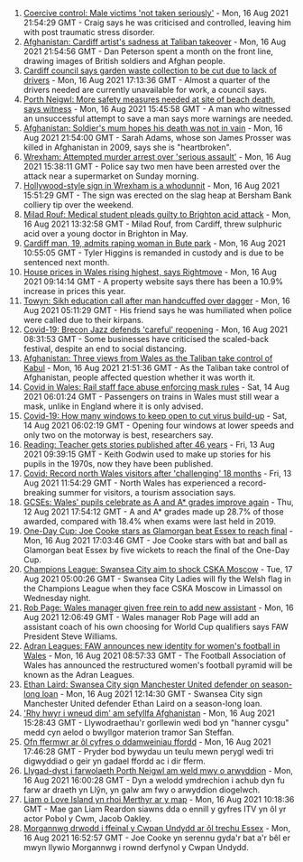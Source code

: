 1. [Coercive control: Male victims 'not taken seriously'](https://www.bbc.co.uk/news/uk-wales-58233300) - Mon, 16 Aug 2021 21:54:29 GMT - Craig says he was criticised and controlled, leaving him with post traumatic stress disorder.
2. [Afghanistan: Cardiff artist's sadness at Taliban takeover](https://www.bbc.co.uk/news/uk-wales-58233157) - Mon, 16 Aug 2021 21:54:56 GMT - Dan Peterson spent a month on the front line, drawing images of British soldiers and Afghan people.
3. [Cardiff council says garden waste collection to be cut due to lack of drivers](https://www.bbc.co.uk/news/uk-wales-58235359) - Mon, 16 Aug 2021 17:13:36 GMT - Almost a quarter of the drivers needed are currently unavailable for work, a council says.
4. [Porth Neigwl: More safety measures needed at site of beach death, says witness](https://www.bbc.co.uk/news/uk-wales-58235357) - Mon, 16 Aug 2021 15:45:58 GMT - A man who witnessed an unsuccessful attempt to save a man says more warnings are needed.
5. [Afghanistan: Soldier's mum hopes his death was not in vain](https://www.bbc.co.uk/news/uk-wales-58230075) - Mon, 16 Aug 2021 21:54:00 GMT - Sarah Adams, whose son James Prosser was killed in Afghanistan in 2009, says she is "heartbroken".
6. [Wrexham: Attempted murder arrest over 'serious assault'](https://www.bbc.co.uk/news/uk-wales-58227940) - Mon, 16 Aug 2021 15:38:11 GMT - Police say two men have been arrested over the attack near a supermarket on Sunday morning.
7. [Hollywood-style sign in Wrexham is a whodunnit](https://www.bbc.co.uk/news/uk-wales-58230790) - Mon, 16 Aug 2021 15:51:29 GMT - The sign was erected on the slag heap at Bersham Bank colliery tip over the weekend.
8. [Milad Rouf: Medical student pleads guilty to Brighton acid attack](https://www.bbc.co.uk/news/uk-england-sussex-58232397) - Mon, 16 Aug 2021 13:32:58 GMT - Milad Rouf, from Cardiff, threw sulphuric acid over a young doctor in Brighton in May.
9. [Cardiff man, 19, admits raping woman in Bute park](https://www.bbc.co.uk/news/uk-wales-58227945) - Mon, 16 Aug 2021 10:55:05 GMT - Tyler Higgins is remanded in custody and is due to be sentenced next month.
10. [House prices in Wales rising highest, says Rightmove](https://www.bbc.co.uk/news/uk-wales-58203740) - Mon, 16 Aug 2021 09:14:14 GMT - A property website says there has been a 10.9% increase in prices this year.
11. [Towyn: Sikh education call after man handcuffed over dagger](https://www.bbc.co.uk/news/uk-wales-58099624) - Mon, 16 Aug 2021 05:11:29 GMT - His friend says he was humiliated when police were called due to their kirpans.
12. [Covid-19: Brecon Jazz defends 'careful' reopening](https://www.bbc.co.uk/news/uk-wales-58224089) - Mon, 16 Aug 2021 08:31:53 GMT - Some businesses have criticised the scaled-back festival, despite an end to social distancing.
13. [Afghanistan: Three views from Wales as the Taliban take control of Kabul](https://www.bbc.co.uk/news/uk-wales-58238554) - Mon, 16 Aug 2021 21:51:36 GMT - As the Taliban take control of Afghanistan, people affected question whether it was worth it.
14. [Covid in Wales: Rail staff face abuse enforcing mask rules](https://www.bbc.co.uk/news/uk-wales-58205655) - Sat, 14 Aug 2021 06:01:24 GMT - Passengers on trains in Wales must still wear a mask, unlike in England where it is only advised.
15. [Covid-19: How many windows to keep open to cut virus build-up](https://www.bbc.co.uk/news/uk-wales-58204733) - Sat, 14 Aug 2021 06:02:19 GMT - Opening four windows at lower speeds and only two on the motorway is best, researchers say.
16. [Reading: Teacher gets stories published after 46 years](https://www.bbc.co.uk/news/uk-wales-58189969) - Fri, 13 Aug 2021 09:39:15 GMT - Keith Godwin used to make up stories for his pupils in the 1970s, now they have been published.
17. [Covid: Record north Wales visitors after 'challenging' 18 months](https://www.bbc.co.uk/news/uk-wales-58201388) - Fri, 13 Aug 2021 11:54:29 GMT - North Wales has experienced a record-breaking summer for visitors, a tourism association says.
18. [GCSEs: Wales' pupils celebrate as A and A* grades improve again](https://www.bbc.co.uk/news/uk-wales-58191705) - Thu, 12 Aug 2021 17:54:12 GMT - A and A* grades made up 28.7% of those awarded, compared with 18.4% when exams were last held in 2019.
19. [One-Day Cup: Joe Cooke stars as Glamorgan beat Essex to reach final](https://www.bbc.co.uk/sport/cricket/58230489) - Mon, 16 Aug 2021 17:03:46 GMT - Joe Cooke stars with bat and ball as Glamorgan beat Essex by five wickets to reach the final of the One-Day Cup.
20. [Champions League: Swansea City aim to shock CSKA Moscow](https://www.bbc.co.uk/sport/football/58236559) - Tue, 17 Aug 2021 05:00:26 GMT - Swansea City Ladies will fly the Welsh flag in the Champions League when they face CSKA Moscow in Limassol on Wednesday night.
21. [Rob Page: Wales manager given free rein to add new assistant](https://www.bbc.co.uk/sport/football/58230499) - Mon, 16 Aug 2021 12:06:49 GMT - Wales manager Rob Page will add an assistant coach of his own choosing for World Cup qualifiers says FAW President Steve Williams.
22. [Adran Leagues: FAW announces new identity for women's football in Wales](https://www.bbc.co.uk/sport/football/58221934) - Mon, 16 Aug 2021 08:57:33 GMT - The Football Association of Wales has announced the restructured women's football pyramid will be known as the Adran Leagues.
23. [Ethan Laird: Swansea City sign Manchester United defender on season-long loan](https://www.bbc.co.uk/sport/football/58148502) - Mon, 16 Aug 2021 12:14:30 GMT - Swansea City sign Manchester United defender Ethan Laird on a season-long loan.
24. ['Rhy hwyr i wneud dim' am sefyllfa Afghanistan](https://www.bbc.co.uk/newyddion/58228562) - Mon, 16 Aug 2021 15:28:43 GMT - Llywodraethau'r gorllewin wedi bod yn "hanner cysgu" medd cyn aelod o bwyllgor materion tramor San Steffan.
25. [Ofn ffermwr ar ôl cyfres o ddamweiniau ffordd](https://www.bbc.co.uk/newyddion/58234854) - Mon, 16 Aug 2021 17:46:28 GMT - Pryder bod bywydau un teulu mewn perygl wedi tri digwyddiad o geir yn gadael ffordd ac i dir fferm.
26. [Llygad-dyst i farwolaeth Porth Neigwl am weld mwy o arwyddion](https://www.bbc.co.uk/newyddion/58235397) - Mon, 16 Aug 2021 16:00:28 GMT - Dyn a welodd ymdrechion i achub dyn fu farw ar draeth yn Llŷn, yn galw am fwy o arwyddion diogelwch.
27. [Liam o Love Island yn rhoi Merthyr ar y map](https://www.bbc.co.uk/newyddion/58202005) - Mon, 16 Aug 2021 10:18:36 GMT - Mae gan Liam Reardon siawns dda o ennill y gyfres ITV yn ôl yr actor Pobol y Cwm, Jacob Oakley.
28. [Morgannwg drwodd i ffeinal y Cwpan Undydd ar ôl trechu Essex](https://www.bbc.co.uk/newyddion/58233591) - Mon, 16 Aug 2021 16:52:57 GMT - Joe Cooke yn serennu gyda'r bat a'r bêl er mwyn llywio Morgannwg i rownd derfynol y Cwpan Undydd.
